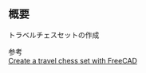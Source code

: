 ## 概要

トラベルチェスセットの作成

参考  
[Create a travel chess set with FreeCAD](https://projects.raspberrypi.org/en/projects/freecad-chess-set)